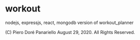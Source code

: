 # workout
nodejs, expressjs, react, mongodb version of workout_planner

(C) Piero Doré Panariello August 29, 2020. All Rights Reserved. 
